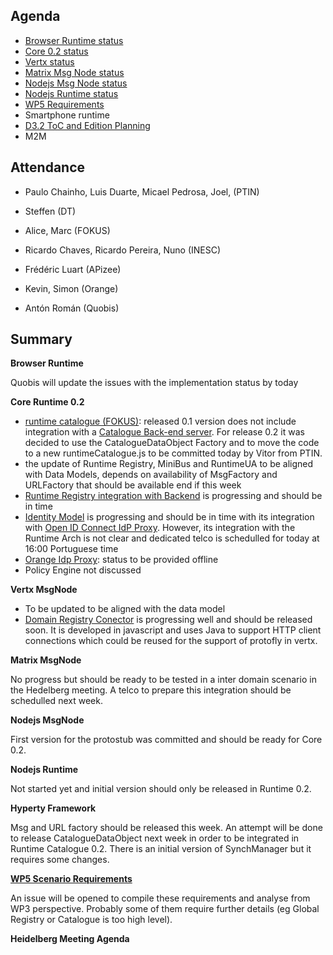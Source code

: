 Agenda
------

-	[Browser Runtime status](https://github.com/reTHINK-project/dev-runtime-browser/issues)
-	[Core 0.2 status](https://github.com/reTHINK-project/dev-runtime-core/milestones/Core%200.2)
-	[Vertx status](https://github.com/reTHINK-project/dev-msg-node-vertx/issues)
-	[Matrix Msg Node status](https://github.com/reTHINK-project/dev-msg-node-matrix)
-	[Nodejs Msg Node status](https://github.com/reTHINK-project/dev-msg-node-nodejs/issues)
-	[Nodejs Runtime status](https://github.com/reTHINK-project/dev-runtime-nodejs)
-	[WP5 Requirements](https://github.com/reTHINK-project/scenario-service-implementation/issues/4)
-	Smartphone runtime
-	[D3.2 ToC and Edition Planning](../deliverables/d32/D3.2-ToC.md)
-	M2M

Attendance
----------

-	Paulo Chainho, Luis Duarte, Micael Pedrosa, Joel, (PTIN)
-	Steffen (DT)
-	Alice, Marc (FOKUS)
-	Ricardo Chaves, Ricardo Pereira, Nuno (INESC)
-	Frédéric Luart (APizee)

-	Kevin, Simon (Orange)

-	Antón Román (Quobis)

Summary
-------

**Browser Runtime**

Quobis will update the issues with the implementation status by today

**Core Runtime 0.2**

-	[runtime catalogue (FOKUS)](https://github.com/reTHINK-project/dev-runtime-core/issues/3): released 0.1 version does not include integration with a [Catalogue Back-end server](https://github.com/reTHINK-project/dev-catalogue). For release 0.2 it was decided to use the CatalogueDataObject Factory and to move the code to a new runtimeCatalogue.js to be committed today by Vitor from PTIN.
-	the update of Runtime Registry, MiniBus and RuntimeUA to be aligned with Data Models, depends on availability of MsgFactory and URLFactory that should be available end if this week
-	[Runtime Registry integration with Backend](https://github.com/reTHINK-project/dev-runtime-core/issues/25) is progressing and should be in time
-	[Identity Model](https://github.com/reTHINK-project/dev-runtime-core/issues/26) is progressing and should be in time with its integration with [Open ID Connect IdP Proxy](https://github.com/reTHINK-project/dev-runtime-core/issues/28). However, its integration with the Runtime Arch is not clear and dedicated telco is schedulled for today at 16:00 Portuguese time
-	[Orange Idp Proxy](https://github.com/reTHINK-project/dev-runtime-core/issues/27): status to be provided offline
-	Policy Engine not discussed

**Vertx MsgNode**

-	To be updated to be aligned with the data model
-	[Domain Registry Conector](https://github.com/reTHINK-project/dev-msg-node-vertx/issues/2) is progressing well and should be released soon. It is developed in javascript and uses Java to support HTTP client connections which could be reused for the support of protofly in vertx.

**Matrix MsgNode**

No progress but should be ready to be tested in a inter domain scenario in the Hedelberg meeting. A telco to prepare this integration should be schedulled next week.

**Nodejs MsgNode**

First version for the protostub was committed and should be ready for Core 0.2.

**Nodejs Runtime**

Not started yet and initial version should only be released in Runtime 0.2.

**Hyperty Framework**

Msg and URL factory should be released this week. An attempt will be done to release CatalogueDataObject next week in order to be integrated in Runtime Catalogue 0.2. There is an initial version of SynchManager but it requires some changes.

**[WP5 Scenario Requirements](https://github.com/reTHINK-project/scenario-service-implementation/issues/4)**

An issue will be opened to compile these requirements and analyse from WP3 perspective. Probably some of them require further details (eg Global Registry or Catalogue is too high level).

**Heidelberg Meeting Agenda**
